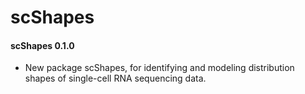 # scShapes

#### scShapes 0.1.0

* New package scShapes, for identifying and modeling distribution shapes of single-cell RNA sequencing data.
